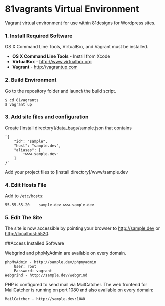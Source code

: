 # 81vagrants Virtual Environment

Vagrant virtual environment for use within 81designs for Wordpress sites.

### 1. Install Required Software

OS X Command Line Tools, VirtualBox, and Vagrant must be installed.

- **OS X Command Line Tools** - Install from Xcode
- **VirtualBox** - <http://www.virtualbox.org>
- **Vagrant** - <http://vagrantup.com>
    

### 2. Build Environment

Go to the repository folder and launch the build script.

    $ cd 81vagrants
    $ vagrant up
    
### 3. Add site files and configuration

Create [install directory]/data_bags/sample.json that contains

    `{
        "id": "sample",
        "host": "sample.dev",
        "aliases": [
            "www.sample.dev"
        ]
    }`
    
Add your project files to [install directory]/www/sample.dev

    
### 4. Edit Hosts File

Add to `/etc/hosts`:

    55.55.55.20    sample.dev www.sample.dev
    
### 5. Edit The Site

The site is now accessible by pointing your browser to <http://sample.dev> or <http://localhost:5520>.


##Access Installed Software

Webgrind and phpMyAdmin are available on every domain.

    phpMyAdmin - http://sample.dev/phpmyadmin
        User: root
        Password: vagrant
    Webgrind - http://sample.dev/webgrind

PHP is configured to send mail via MailCatcher. The web frontend for MailCatcher is running on port 1080 and also available on every domain:

    MailCatcher - http://sample.dev:1080

